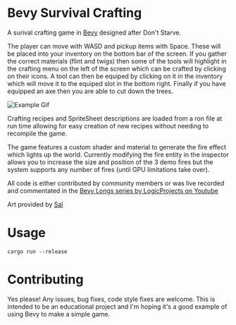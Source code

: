 # Bevy Survival Crafting

A surival crafting game in [Bevy](https://bevyengine.org/) designed after Don't Starve.

The player can move with WASD and pickup items with Space.  These will be placed into your inventory on the bottom bar of the screen.  If you gather the correct materials (flint and twigs) then some of the tools will highlight in the crafting menu on the left of the screen which can be crafted by clicking on their icons.  A tool can then be equiped by clicking on it in the inventory which will move it to the equiped slot in the bottom right.  Finally if you have equipped an axe then you are able to cut down the trees.

![Example Gif](gifs/survival_demo.gif)

Crafting recipes and SpriteSheet descriptions are loaded from a ron file at run time allowing for easy creation of new recipes without needing to recompile the game.

The game features a custom shader and material to generate the fire effect which lights up the world.  Currently modifying the fire entity in the inspector allows you to increase the size and position of the 3 demo fires but the system supports any number of fires (until GPU limitations take over).

All code is either contributed by community members or was live recorded and commentated in the [Bevy Longs series by LogicProjects on Youtube](https://www.youtube.com/watch?v=w7UVSF4lTj0&list=PLT_D88-MTFOMtJPkMvWzTedfUo5W7oiNH)

Art provided by [Sal](https://github.com/Salzimus)

# Usage

```
cargo run --release
```

# Contributing

Yes please! Any issues, bug fixes, code style fixes are welcome.  This is intended to be an educational project and I'm hoping it's a good example of using Bevy to make a simple game.
